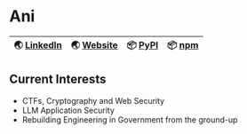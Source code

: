 # Ani

| 🌏 [LinkedIn](https://linkedin.com/in/tuxboy) | 🌏 [Website](https://adhikary.net) | 📦 [PyPI](https://pypi.org/user/tuxboy/) | 📦 [npm](https://www.npmjs.com/~tuxboy) |
|----------------------------------------------|-----------------------------------|-----------------------------------------|----------------------------------------|

## Current Interests
- CTFs, Cryptography and Web Security
- LLM Application Security
- Rebuilding Engineering in Government from the ground-up
